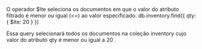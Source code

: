 O operador $lte seleciona os documentos em que o valor do atributo filtrado é menor ou igual (<=) ao valor especificado.
db.inventory.find({ qty: { $lte: 20 } })

Essa query selecionará todos os documentos na coleção inventory cujo valor do atributo qty é menor ou igual a 20 .